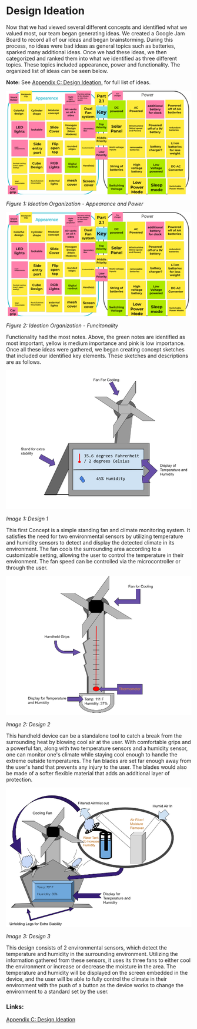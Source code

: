 # Design Ideation

Now that we had viewed several different concepts and identified what we valued most, our team began generating ideas. We created a Google Jam Board to record all of our ideas and began brainstorming. During this process, no ideas were bad ideas as general topics such as batteries, sparked many additional ideas. Once we had these ideas, we then categorized and ranked them into what we identified as three different topics. These topics included appearance, power and functionality. The organized list of ideas can be seen below.

**Note:** See [Appendix C: Design Ideation.](/ASU-EGR314-Team-302.gitgub.io//Appendix/AppendixCDesignIdeation) for full list of ideas.

![Ideation List 1](https://raw.githubusercontent.com/ASU-EGR314-Team-302/ASU-EGR314-Team-302.gitgub.io/main/docs/assets/images/Ideation1.png)

*Figure 1: Ideation Organization - Appearance and Power*

![Ideation List 2](https://raw.githubusercontent.com/ASU-EGR314-Team-302/ASU-EGR314-Team-302.gitgub.io/main/docs/assets/images/Ideation2.png)

*Figure 2: Ideation Organization - Funcitonality*

Functionality had the most notes. Above, the green notes are identified as most important, yellow is medium importance and pink is low importance. Once all these ideas were gathered, we began creating concept sketches that included our identified key elements. These sketches and descriptions are as follows. 

![Image of design 1](https://raw.githubusercontent.com/ASU-EGR314-Team-302/ASU-EGR314-Team-302.gitgub.io/main/docs/assets/images/Design1.png)

*Image 1: Design 1*

This first Concept is a simple standing fan and climate monitoring system. It satisfies the need for two environmental sensors by utilizing temperature and humidity sensors to detect and display the detected climate in its environment. The fan cools the surrounding area according to a customizable setting, allowing the user to control the temperature in their environment. The fan speed can be controlled via the microcontroller or through the user. 

![Image of design 2](https://raw.githubusercontent.com/ASU-EGR314-Team-302/ASU-EGR314-Team-302.gitgub.io/main/docs/assets/images/Design2.png)

*Image 2: Design 2*

This handheld device can be a standalone tool to catch a break from the surrounding heat by blowing cool air at the user. With comfortable grips and a powerful fan, along with two temperature sensors and a humidity sensor, one can monitor one's climate while staying cool enough to handle the extreme outside temperatures. The fan blades are set far enough away from the user's hand that prevents any injury to the user. The blades would also be made of a softer flexible material that adds an additional layer of protection. 

![Image of design 3](https://raw.githubusercontent.com/ASU-EGR314-Team-302/ASU-EGR314-Team-302.gitgub.io/main/docs/assets/images/Design3.png)

*Image 3: Design 3*

This design consists of 2 environmental sensors, which detect the temperature and humidity in the surrounding environment. Utilizing the information gathered from these sensors, it uses its three fans to either cool the environment or increase or decrease the moisture in the area. The temperature and humidity will be displayed on the screen embedded in the device, and the user will be able to fully control the climate in their environment with the push of a button as the device works to change the environment to a standard set by the user.

### Links:

[Appendix C: Design Ideation](/ASU-EGR314-Team-302.gitgub.io//Appendix/AppendixCDesignIdeation)
